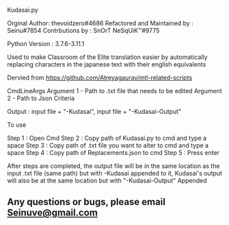 Kudasai.py

Orginal Author: thevoidzero#4686
Refactored and Maintained by : Seinu#7854
Contrbutions by : SnOrT NeSqUiK™#9775

Python Version : 3.7.6-3.11.1

Used to make Classroom of the Elite translation easier by automatically replacing characters in the japanese text with their english equivalents

Dervied from https://github.com/Atreyagaurav/mtl-related-scripts

CmdLineArgs
Argument 1 - Path to .txt file that needs to be edited
Argument 2 - Path to Json Criteria

Output : input file + "-Kudasai", input file + "-Kudasai-Output"

To use

Step 1 : Open Cmd
Step 2 : Copy path of Kudasai.py to cmd and type a space
Step 3 : Copy path of .txt file you want to alter to cmd and type a space
Step 4 : Copy path of Replacements.json to cmd
Step 5 : Press enter

After steps are completed, the output file will be in the same location as the input .txt file (same path) but with -Kudasai appended to it, Kudasai's output will also be at the same location but with "-Kudasai-Output" Appended

## Any questions or bugs, please email Seinuve@gmail.com